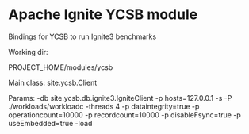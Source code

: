 # Apache Ignite YCSB module
Bindings for YCSB to run Ignite3 benchmarks

Working dir:

PROJECT_HOME/modules/ycsb

Main class: 
site.ycsb.Client

Params: 
-db site.ycsb.db.ignite3.IgniteClient -p hosts=127.0.0.1 -s -P ./workloads/workloadc -threads 4 -p dataintegrity=true -p operationcount=10000 -p recordcount=10000 -p disableFsync=true -p useEmbedded=true -load